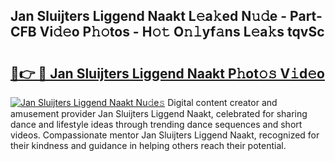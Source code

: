 ## Jan Sluijters Liggend Naakt L𝚎a𝚔ed N𝚞𝚍e - Part-CFB Vi𝚍𝚎o P𝚑𝚘tos - H𝚘𝚝 O𝚗𝚕yf𝚊ns L𝚎a𝚔s tqvSc

# <h2><a href="http://kf0xmgw.oniu.top/?m=Jan+Sluijters+Liggend+Naakt">🔗👉 🔴 Jan Sluijters Liggend Naakt P𝚑ot𝚘𝚜 V𝚒d𝚎o</a></h2>

[![Jan Sluijters Liggend Naakt Nu𝚍e𝚜](https://i.imgur.com/0qMVB7G.gif)](http://kf0xmgw.oniu.top/?m=Jan+Sluijters+Liggend+Naakt)
Digital content creator and amusement provider Jan Sluijters Liggend Naakt, celebrated for sharing dance and lifestyle ideas through trending dance sequences and short videos. Compassionate mentor Jan Sluijters Liggend Naakt, recognized for their kindness and guidance in helping others reach their potential.  
